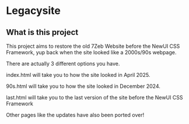 # Legacysite


## What is this project
This project aims to restore the old 7Zeb Website before the NewUI CSS Framework, yup back when the site looked like a 2000s/90s webpage.

There are actually 3 different options you have.

index.html will take you to how the site looked in April 2025.

90s.html will take you to how the site looked in December 2024.

last.html will take you to the last version of the site before the NewUI CSS Framework

Other pages like the updates have also been ported over!
